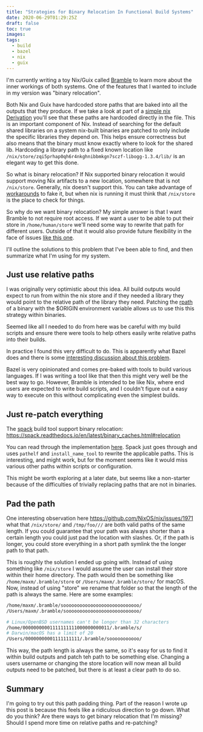 ```yaml
---
title: "Strategies for Binary Relocation In Functional Build Systems"
date: 2020-06-29T01:29:25Z
draft: false
toc: true
images:
tags:
  - build
  - bazel
  - nix
  - guix
---
```


I'm currently writing a toy Nix/Guix called [Bramble](github.com/maxmcd/bramble) to learn more about the inner workings of both systems. One of the features that I wanted to include in my version was "binary relocation".

Both Nix and Guix have hardcoded store paths that are baked into all the outputs that they produce. If we take a look at part of a [simple nix Derivation](https://gist.github.com/maxmcd/d98710a0e26daaff37c565da599f5d76) you'll see that these paths are hardcoded directly in the file. This is an important component of Nix. Instead of searching for the default shared libraries on a system nix-built binaries are patched to only include the specific libraries they depend on. This helps ensure correctness but also means that the binary must know exactly where to look for the shared lib. Hardcoding a library path to a fixed known location like `/nix/store/zqi5prhap0qh6r4nkghnibbmkgn7sczf-libogg-1.3.4/lib/` is an elegant way to get this done.

So what is binary relocation? If Nix supported binary relocation it would support moving Nix artifacts to a new location, somewhere that is not `/nix/store`. Generally, nix doesn't support this. You can take advantage of [workarounds](https://github.com/NixOS/nix/issues/1971#issuecomment-372542326) to fake it, but when nix is running it must think that `/nix/store` is the place to check for things.

So why do we want binary relocation? My simple answer is that I want Bramble to not require root access. If we want a user to be able to put their store in `/home/human/store` we'll need some way to rewrite that path for different users. Outside of that it would also provide future flexibility in the face of issues [like this one](https://github.com/NixOS/nix/issues/2925).

I'll outline the solutions to this problem that I've been able to find, and then summarize what I'm using for my system.

## Just use relative paths

I was originally very optimistic about this idea. All build outputs would expect to run from within the nix store and if they needed a library they would point to the relative path of the library they need. Patching the [rpath](https://en.wikipedia.org/wiki/Rpath) of a binary with the $ORIGIN environment variable allows us to use this this strategy within binaries.

Seemed like all I needed to do from here was be careful with my build scripts and ensure there were tools to help others easily write relative paths into their builds.

In practice I found this very difficult to do. This is apparently what Bazel does and there is some [interesting discussion about this problem](https://discourse.nixos.org/t/can-origin-be-used-to-make-nix-prebuilt-binaries-relocatable/2853/5).

Bazel is very opinionated and comes pre-baked with tools to build various languages. If I was writing a tool like that then this might very well be the best way to go. However, Bramble is intended to be like Nix, where end users are expected to write build scripts, and I couldn't figure out a easy way to execute on this without complicating even the simplest builds.


## Just re-patch everything

The [spack](https://github.com/spack/spack) build tool support binary relocation: https://spack.readthedocs.io/en/latest/binary_caches.html#relocation

You can read through the implementation [here](https://github.com/spack/spack/blob/f5467957bca49ca612cfc32710ed2ca8a943583d/lib/spack/spack/relocate.py). Spack just goes through and uses `pathelf` and `install_name_tool` to rewrite the applicable paths. This is interesting, and might work, but for the moment seems like it would miss various other paths within scripts or configuration.

This might be worth exploring at a later date, but seems like a non-starter because of the difficulties of trivially replacing paths that are not in binaries.

## Pad the path

One interesting observation here https://github.com/NixOS/nix/issues/1971 what that `/nix/store/` and `/tmp/foo///` are both valid paths of the same length. If you could guarantee that your path was always shorter than a certain length you could just pad the location with slashes. Or, if the path is longer, you could store everything in a short path symlink the the longer path to that path.

This is roughly the solution I ended up going with. Instead of using something like `/nix/store` I would assume the user can install their store within their home directory. The path would then be something like `/home/maxm/.bramble/store` or `/Users/maxm/.bramble/store/` for macOS. Now, instead of using "store" we rename that folder so that the length of the path is always the same. Here are some examples:

```bash
/home/maxm/.bramble/soooooooooooooooooooooooooooo/
/Users/maxm/.bramble/sooooooooooooooooooooooooooo/

# Linux/OpenBSD usernames can't be longer than 32 characters
/home/00000000001111111111000000000011/.bramble/s/
# Darwin/macOS has a limit of 20
/Users/00000000001111111111/.bramble/sooooooooooo/
```

This way, the path length is always the same, so it's easy for us to find it within build outputs and patch teh path to be something else. Changing a users username or changing the store location will now mean all build outputs need to be patched, but there is at least a clear path to do so.

## Summary

I'm going to try out this path padding thing. Part of the reason I wrote up this post is because this feels like a ridiculous direction to go down. What do you think? Are there ways to get binary relocation that I'm missing? Should I spend more time on relative paths and re-patching?
